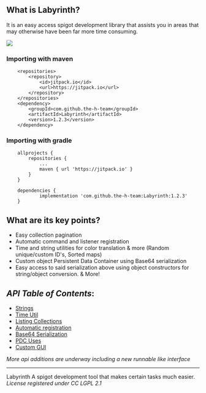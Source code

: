 ## What is Labyrinth?
It is an easy access spigot development library that assists you in areas that may otherwise have been far more time consuming.

[![](https://jitpack.io/v/the-h-team/Labyrinth.svg)](https://jitpack.io/#the-h-team/Labyrinth)
### Importing with maven
```
	<repositories>
		<repository>
		    <id>jitpack.io</id>
		    <url>https://jitpack.io</url>
		</repository>
	</repositories>
  	<dependency>
	    <groupId>com.github.the-h-team</groupId>
	    <artifactId>Labyrinth</artifactId>
	    <version>1.2.3</version>
	</dependency>
```
### Importing with gradle
```
	allprojects {
		repositories {
			...
			maven { url 'https://jitpack.io' }
		}
	}

	dependencies {
	        implementation 'com.github.the-h-team:Labyrinth:1.2.3'
	}
```

## What are its key points?
+ Easy collection pagination
+ Automatic command and listener registration
+ Time and string utilities for color translation & more (Random unique/custom ID's, Sorted maps)
+ Custom object Persistent Data Container using Base64 serialization
+ Easy access to said serialization above using object constructors for string/object conversion.
& More!


_API Table of Contents_:
--
  - [Strings](https://github.com/the-h-team/Labyrinth/blob/master/src/main/java/com/github/sanctum/labyrinth/formatting/string/RandomID.java)
  - [Time Util](https://github.com/the-h-team/Labyrinth/blob/master/src/main/java/com/github/sanctum/labyrinth/library/TimeUtils.java)
  - [Listing Collections]()
  - [Automatic registration]()
  - [Base64 Serialization]()
  - [PDC Uses]()
  - [Custom GUI]()

*More api additions are underway including a new runnable like interface*

---
Labyrinth
A spigot development tool that makes certain tasks much easier.
*License registered under CC LGPL 2.1*
